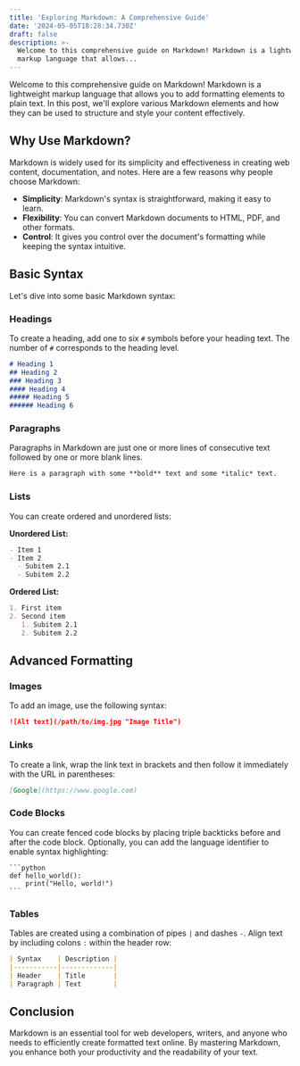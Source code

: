 ```yaml
---
title: 'Exploring Markdown: A Comprehensive Guide'
date: '2024-05-05T18:28:34.730Z'
draft: false
description: >-
  Welcome to this comprehensive guide on Markdown! Markdown is a lightweight
  markup language that allows...
---
```

Welcome to this comprehensive guide on Markdown! Markdown is a lightweight markup language that allows you to add formatting elements to plain text. In this post, we'll explore various Markdown elements and how they can be used to structure and style your content effectively.

## Why Use Markdown?

Markdown is widely used for its simplicity and effectiveness in creating web content, documentation, and notes. Here are a few reasons why people choose Markdown:

- **Simplicity**: Markdown's syntax is straightforward, making it easy to learn.
- **Flexibility**: You can convert Markdown documents to HTML, PDF, and other formats.
- **Control**: It gives you control over the document's formatting while keeping the syntax intuitive.

## Basic Syntax

Let's dive into some basic Markdown syntax:

### Headings

To create a heading, add one to six `#` symbols before your heading text. The number of `#` corresponds to the heading level.

```markdown
# Heading 1
## Heading 2
### Heading 3
#### Heading 4
##### Heading 5
###### Heading 6
```

### Paragraphs

Paragraphs in Markdown are just one or more lines of consecutive text followed by one or more blank lines.

```markdown
Here is a paragraph with some **bold** text and some *italic* text.
```

### Lists

You can create ordered and unordered lists:

**Unordered List:**

```markdown
- Item 1
- Item 2
  - Subitem 2.1
  - Subitem 2.2
```

**Ordered List:**

```markdown
1. First item
2. Second item
   1. Subitem 2.1
   2. Subitem 2.2
```

## Advanced Formatting

### Images

To add an image, use the following syntax:

```markdown
![Alt text](/path/to/img.jpg "Image Title")
```

### Links

To create a link, wrap the link text in brackets and then follow it immediately with the URL in parentheses:

```markdown
[Google](https://www.google.com)
```

### Code Blocks

You can create fenced code blocks by placing triple backticks before and after the code block. Optionally, you can add the language identifier to enable syntax highlighting:

    ```python
    def hello_world():
        print("Hello, world!")
    ```

### Tables

Tables are created using a combination of pipes `|` and dashes `-`. Align text by including colons `:` within the header row:

```markdown
| Syntax    | Description |
|-----------|-------------|
| Header    | Title       |
| Paragraph | Text        |
```

## Conclusion

Markdown is an essential tool for web developers, writers, and anyone who needs to efficiently create formatted text online. By mastering Markdown, you enhance both your productivity and the readability of your text.
